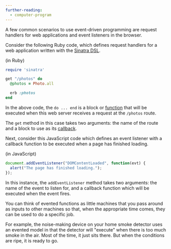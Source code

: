 ```yaml
---
further-reading:
  - computer-program
---
```

A few common scenarios to use event-driven programming are request handlers for web applications and event listeners in the browser.

Consider the following Ruby code, which defines request handlers for a web application written with the [Sinatra DSL](http://www.sinatrarb.com/).

(in Ruby)

``` ruby
require 'sinatra'

get "/photos" do
  @photos = Photo.all

  erb :photos
end
```

In the above code, the `do ... end` is a block or [function](/function) that will be executed when this web server receives a request at the `/photos` route.

The `get` method in this case takes two arguments: the name of the route and a block to use as its [callback](/callback).

Next, consider this JavaScript code which defines an event listener with a callback function to be executed when a page has finished loading.

(in JavaScript)

```javascript
document.addEventListener("DOMContentLoaded", function(evt) {
  alert("The page has finished loading.");
});
```

In this instance, the `addEventListener` method takes two arguments: the name of the event to listen for, and a callback function which will be executed when the event fires.

You can think of evented functions as little machines that you pass around as inputs to other machines so that, when the appropriate time comes, they can be used to do a specific job.

For example, the noise-making device on your home smoke detector uses an evented model in that the detector will "execute" when there is too much smoke in the air. Most of the time, it just sits there. But when the conditions are ripe, it is ready to go.
